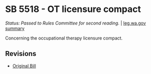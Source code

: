 # SB 5518 - OT licensure compact
*Status: Passed to Rules Committee for second reading.* | [leg.wa.gov summary](https://app.leg.wa.gov/billsummary?BillNumber=5518&Year=2021)

Concerning the occupational therapy licensure compact.

## Revisions
* [Original Bill](1/)